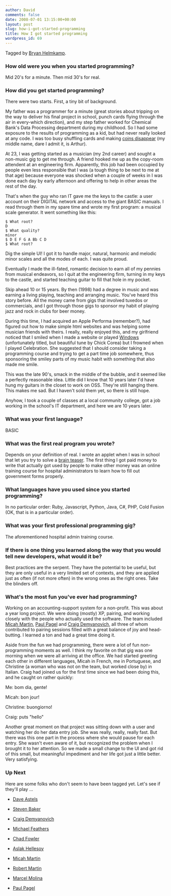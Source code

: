 ```yaml
---
author: David
comments: false
date: 2008-07-01 13:15:00+00:00
layout: post
slug: how-i-got-started-programming
title: How I got started programming
wordpress_id: 69
---
```


Tagged by [Bryan Helmkamp](http://www.brynary.com/2008/6/30/how-i-got-started-programming).

### How old were you when you started programming?

Mid 20's for a minute. Then mid 30's for real.

### How did you get started programming?

There were two starts. First, a tiny bit of background.

My father was a programmer for a minute (great stories about tripping on the way to deliver his final project in school, punch cards flying through the air in every-which direction), and my step father worked for Chemical Bank's Data Processing department during my childhood. So I had some exposure to the results of programming as a kid, but had never really looked at any code. I was too busy shuffling cards and making [coins disappear](http://magicref.tripod.com/booksjr/kaufmancoin.htm) (my middle name, dare I admit it, is Arthur).



At 23, I was getting started as a musician (my 2nd career) and sought a non-music gig to get me through. A friend hooked me up as the copy-room attendent at an engineering firm. Apparently, this job had been occupied by people even less responsible that I was (a tough thing to be next to me at that age) because everyone was shocked when a couple of weeks in I was done each day by early afternoon and offering to help in other areas the rest of the day.






That's when the guy who ran IT gave me the keys to the castle: a user account on their DIGITAL network and access to the giant BASIC manuals. I read through them in my spare time and wrote my first program: a musical scale generator. It went something like this:





    
    
    $ What root?
    D
    $ What quality?
    minor
    $ D E F G A Bb C D
    $ What root?
    





Dig the simple UI! I got it to handle major, natural, harmonic and melodic minor scales and all the modes of each. I was quite proud.






Eventually I made the ill-fated, romantic decision to earn all of my pennies from musical endeavors, so I quit at the engineering firm, turning in my keys to the castle, and started teaching guitar to fill that hole in my pocket.






Skip ahead 10 or 15 years. By then (1998) had a degree in music and was earning a living playing, teaching and arranging music. You've heard this story before. All the money came from gigs that involved tuxedos or commercials, and I got through those gigs to sponsor my habit of playing jazz and rock in clubs for beer money.






During this time, I had acquired an Apple Performa (remember?), had figured out how to make simple html websites and was helping some musician friends with theirs. I really, really enjoyed this, and my girlfriend noticed that I smiled when I made a website or played [Windows](http://www.last.fm/music/Chick+Corea/_/Windows) (unfortunately titled, but beautiful tune by Chick Corea) but I frowned when I played Celebration. She suggested that I should consider taking a programming course and trying to get a part time job somewhere, thus sponsoring the smiley parts of my music habit with something that also made me smile.






This was the late 90's, smack in the middle of the bubble, and it seemed like a perfectly reasonable idea. Little did I know that 10 years later I'd have hung my guitars in the closet to work on OSS. They're still hanging there. This makes me sad. But I haven't sold them yet, so there is still hope.






Anyhow, I took a couple of classes at a local community college, got a job working in the school's IT department, and here we are 10 years later.






### What was your first language?






BASIC






### What was the first real program you wrote?






Depends on your definition of real. I wrote an applet when I was in school that let you try to solve a [brain teaser](http://www.brainbashers.com/showpuzzles.asp?puzzle=ZLKY). The first thing I got paid money to write that actually got used by people to make other money was an online training course for hospital administrators to learn how to fill out government forms properly.






### What languages have you used since you started programming?






In no particular order: Ruby, Javascript, Python, Java, C#, PHP, Cold Fusion (OK, that is in a particular order).






### What was your first professional programming gig?






The aforementioned hospital admin training course.






### If there is one thing you learned along the way that you would tell new developers, what would it be?






Best practices are the serpent. They have the potential to be useful, but they are only useful in a very limited set of contexts, and they are applied just as often (if not more often) in the wrong ones as the right ones. Take the blinders off.






### What's the most fun you've ever had programming?






Working on an accounting-support system for a non-profit. This was about a year long project. We were doing (mostly) XP, pairing, and working closely with the people who actually used the software. The team included [Micah Martin](http://www.8thlight.com/main/bios/micah), [Paul Pagel](http://www.8thlight.com/main/bios/paul) and [Craig Demyanovich](http://mutuallyhuman.com/), all three of whom contributed to pairing sessions filled with a great balance of joy and head-butting. I learned a ton and had a great time doing it.






Aside from the fun we had programming, there were a lot of fun non-programming moments as well. I think my favorite on that gig was one morning when we were all arriving at the office. We had started greeting each other in different languages, Micah in French, me in Portuguese, and Christine (a woman who was not on the team, but worked close by) in Italian. Craig had joined us for the first time since we had been doing this, and he caught on rather quickly:






Me: bom dia, gente!  

Micah: bon jour!  

Christine: buongiorno!  

Craig: puts "hello"  







Another great moment on that project was sitting down with a user and watching her do her data entry job. She was really, really, really fast. But there was this one part in the process where she would pause for each entry. She wasn't even aware of it, but recognized the problem when I brought it to her attention. So we made a small change to the UI and got rid of this small, but meaningful impediment and her life got just a little better. Very satisfying.






### Up Next






Here are some folks who don't seem to have been tagged yet. Let's see if they'll play …








  * [Dave Astels](http://blog.daveastels.com/)


  * [Steven Baker](http://workingwithrails.com/person/4767-steven-baker)


  * [Craig Demyanovich](http://mutuallyhuman.com/)


  * [Michael Feathers](http://objectmentor.com/omTeam/feathers_m.html)


  * [Chad Fowler](http://www.chadfowler.com/)


  * [Aslak Hellesoy](http://blog.aslakhellesoy.com/)


  * [Micah Martin](http://www.8thlight.com/main/bios/micah)


  * [Robert Martin](http://objectmentor.com/omTeam/martin_r.html)


  * [Marcel Molina](http://www.vernix.org/marcel/)


  * [Paul Pagel](http://www.8thlight.com/main/bios/paul)


